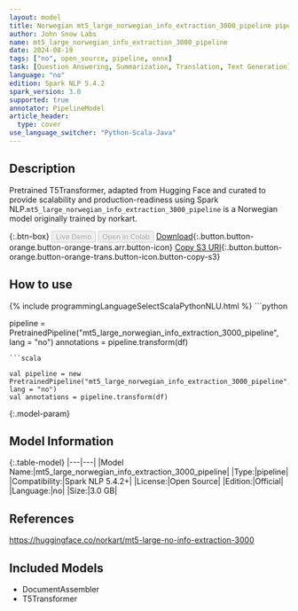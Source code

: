 ```yaml
---
layout: model
title: Norwegian mt5_large_norwegian_info_extraction_3000_pipeline pipeline T5Transformer from norkart
author: John Snow Labs
name: mt5_large_norwegian_info_extraction_3000_pipeline
date: 2024-08-19
tags: ["no", open_source, pipeline, onnx]
task: [Question Answering, Summarization, Translation, Text Generation]
language: "no"
edition: Spark NLP 5.4.2
spark_version: 3.0
supported: true
annotator: PipelineModel
article_header:
  type: cover
use_language_switcher: "Python-Scala-Java"
---
```


## Description

Pretrained T5Transformer, adapted from Hugging Face and curated to provide scalability and production-readiness using Spark NLP.`mt5_large_norwegian_info_extraction_3000_pipeline` is a Norwegian model originally trained by norkart.

{:.btn-box}
<button class="button button-orange" disabled>Live Demo</button>
<button class="button button-orange" disabled>Open in Colab</button>
[Download](https://s3.amazonaws.com/auxdata.johnsnowlabs.com/public/models/mt5_large_norwegian_info_extraction_3000_pipeline_no_5.4.2_3.0_1724063800531.zip){:.button.button-orange.button-orange-trans.arr.button-icon}
[Copy S3 URI](s3://auxdata.johnsnowlabs.com/public/models/mt5_large_norwegian_info_extraction_3000_pipeline_no_5.4.2_3.0_1724063800531.zip){:.button.button-orange.button-orange-trans.button-icon.button-copy-s3}

## How to use



<div class="tabs-box" markdown="1">
{% include programmingLanguageSelectScalaPythonNLU.html %}
```python

pipeline = PretrainedPipeline("mt5_large_norwegian_info_extraction_3000_pipeline", lang = "no")
annotations =  pipeline.transform(df)   

```
```scala

val pipeline = new PretrainedPipeline("mt5_large_norwegian_info_extraction_3000_pipeline", lang = "no")
val annotations = pipeline.transform(df)

```
</div>

{:.model-param}
## Model Information

{:.table-model}
|---|---|
|Model Name:|mt5_large_norwegian_info_extraction_3000_pipeline|
|Type:|pipeline|
|Compatibility:|Spark NLP 5.4.2+|
|License:|Open Source|
|Edition:|Official|
|Language:|no|
|Size:|3.0 GB|

## References

https://huggingface.co/norkart/mt5-large-no-info-extraction-3000

## Included Models

- DocumentAssembler
- T5Transformer